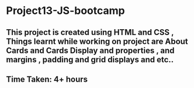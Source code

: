 # Project13-JS-bootcamp

## This project is created using HTML and CSS , Things learnt while working on project are About Cards and Cards Display and properties , and margins , padding and grid displays and etc..

## Time Taken: 4+ hours
